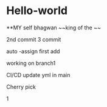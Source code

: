 # Hello-world
**MY self bhagwan
~~king of the ~~


2nd commit
3 commit

auto -assign
first add


working on branch1

CI/CD
update yml in main

Cherry pick

1
